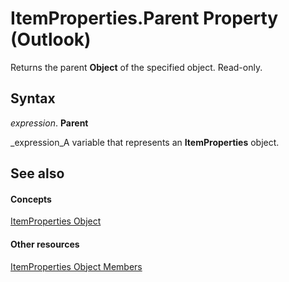 
# ItemProperties.Parent Property (Outlook)

Returns the parent  **Object** of the specified object. Read-only.


## Syntax

 _expression_. **Parent**

 _expression_A variable that represents an  **ItemProperties** object.


## See also


#### Concepts


 [ItemProperties Object](34a110ed-6617-72da-1e98-a9773c705b40.md)
#### Other resources


 [ItemProperties Object Members](9c18dfa4-b0df-0a01-cac8-cb4ef7a4f2b5.md)
